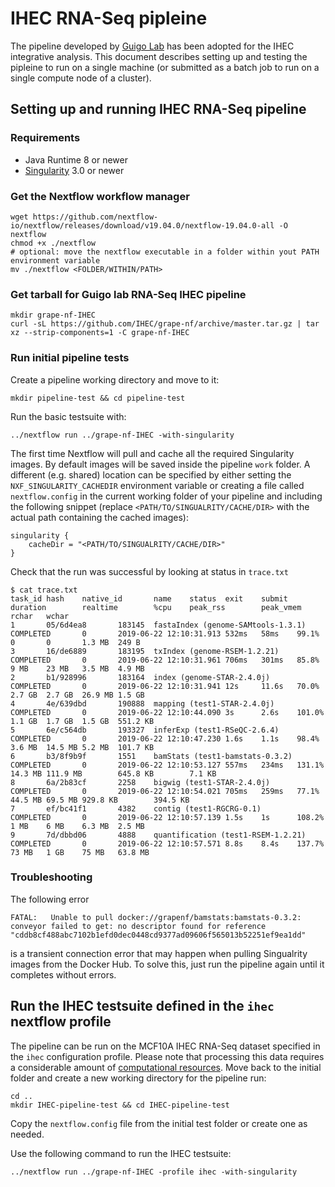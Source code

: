 # IHEC RNA-Seq pipleine

The pipeline developed by [Guigo Lab](https://github.com/guigolab/grape-nf) has been adopted for the IHEC integrative analysis. 
This document describes setting up and testing the pipleine to run on a single machine (or submitted as a batch job to run on a single compute node of a cluster).

## Setting up and running IHEC RNA-Seq pipeline

### Requirements

- Java Runtime 8 or newer
- [Singularity](https://sylabs.io/singularity/) 3.0 or newer

### Get the Nextflow workflow manager

    wget https://github.com/nextflow-io/nextflow/releases/download/v19.04.0/nextflow-19.04.0-all -O nextflow
    chmod +x ./nextflow
    # optional: move the nextflow executable in a folder within yout PATH environment variable
    mv ./nextflow <FOLDER/WITHIN/PATH>

### Get tarball for Guigo lab RNA-Seq IHEC pipeline

    mkdir grape-nf-IHEC
    curl -sL https://github.com/IHEC/grape-nf/archive/master.tar.gz | tar xz --strip-components=1 -C grape-nf-IHEC

### Run initial pipeline tests

Create a pipeline working directory and move to it:

    mkdir pipeline-test && cd pipeline-test

Run the basic testsuite with:

    ../nextflow run ../grape-nf-IHEC -with-singularity 

The first time Nextflow will pull and cache all the required Singularity images. By default images will be saved inside the pipeline `work` folder. A different (e.g. shared) location can be specified by either setting the `NXF_SINGULARITY_CACHEDIR` environment variable or creating a file called `nextflow.config` in the current working folder of your pipeline and including the following snippet (replace `<PATH/TO/SINGUALRITY/CACHE/DIR>` with the actual path containing the cached images):

    singularity {
        cacheDir = "<PATH/TO/SINGUALRITY/CACHE/DIR>"
    }

Check that the run was successful by looking at status in `trace.txt`

    $ cat trace.txt
    task_id hash    native_id       name    status  exit    submit  duration        realtime        %cpu    peak_rss        peak_vmem       rchar   wchar
    1       05/6d4ea8       183145  fastaIndex (genome-SAMtools-1.3.1)      COMPLETED       0       2019-06-22 12:10:31.913 532ms   58ms    99.1%   0       0       1.3 MB  249 B
    3       16/de6889       183195  txIndex (genome-RSEM-1.2.21)    COMPLETED       0       2019-06-22 12:10:31.961 706ms   301ms   85.8%   9 MB    23 MB   3.5 MB  4.9 MB
    2       b1/928996       183164  index (genome-STAR-2.4.0j)      COMPLETED       0       2019-06-22 12:10:31.941 12s     11.6s   70.0%   2.7 GB  2.7 GB  26.9 MB 1.5 GB
    4       4e/639dbd       190888  mapping (test1-STAR-2.4.0j)     COMPLETED       0       2019-06-22 12:10:44.090 3s      2.6s    101.0%  1.1 GB  1.7 GB  1.5 GB  551.2 KB
    5       6e/c564db       193327  inferExp (test1-RSeQC-2.6.4)    COMPLETED       0       2019-06-22 12:10:47.230 1.6s    1.1s    98.4%   3.6 MB  14.5 MB 5.2 MB  101.7 KB
    6       b3/8f9b9f       1551    bamStats (test1-bamstats-0.3.2) COMPLETED       0       2019-06-22 12:10:53.127 557ms   234ms   131.1%  14.3 MB 111.9 MB        645.8 KB        7.1 KB
    8       6a/2b83cf       2258    bigwig (test1-STAR-2.4.0j)      COMPLETED       0       2019-06-22 12:10:54.021 705ms   259ms   77.1%   44.5 MB 69.5 MB 929.8 KB        394.5 KB
    7       ef/bc41f1       4382    contig (test1-RGCRG-0.1)        COMPLETED       0       2019-06-22 12:10:57.139 1.5s    1s      108.2%  1 MB    6 MB    6.3 MB  2.5 MB
    9       7d/dbbd06       4888    quantification (test1-RSEM-1.2.21)      COMPLETED       0       2019-06-22 12:10:57.571 8.8s    8.4s    137.7%  73 MB   1 GB    75 MB   63.8 MB

### Troubleshooting

The following error

    FATAL:   Unable to pull docker://grapenf/bamstats:bamstats-0.3.2: conveyor failed to get: no descriptor found for reference "cddb8cf488abc7102b1efd0dec0448cd9377ad09606f565013b52251ef9ea1dd"

is a transient connection error that may happen when pulling Singualrity images from the Docker Hub. To solve this, just run the pipeline again until it completes without errors.

## Run the IHEC testsuite defined in the `ihec` nextflow profile

The pipeline can be run on the MCF10A IHEC RNA-Seq dataset specified in the `ihec` configuration profile. Please note that processing this data requires a considerable amount of [computational resources](https://github.com/guigolab/grape-nf/blob/IHEC/ihec-resources.config). Move back to the initial folder and create a new working directory for the pipeline run:

    cd ..
    mkdir IHEC-pipeline-test && cd IHEC-pipeline-test

Copy the `nextflow.config` file from the initial test folder or create one as needed.

Use the following command to run the IHEC testsuite:

    ../nextflow run ../grape-nf-IHEC -profile ihec -with-singularity
